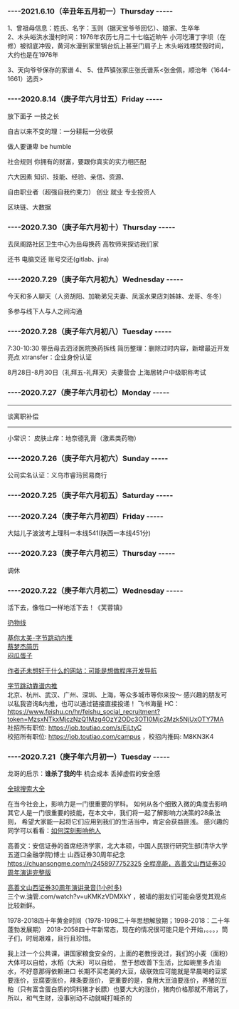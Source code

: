 ### ----2021.6.10（辛丑年五月初一）Thursday -----
1、曾祖母信息：姓氏、名字：玉则（据天宝爷爷回忆）、娘家、生卒年  
2、木头峪洪水漫村时间：1976年农历七月二十七临近晌午
  小河圪漕丁字坝（在修）被彻底冲毁，黄河水漫到家里锅台炕上甚至门肩子上
  木头峪戏楼焚毁时间，大约也是在1976年
  
3、天向爷爷保存的家谱
4、
5、佳芦镇张家庄张氏谱系<张金佩，顺治年（1644-1661）选贡>






### ----2020.8.14（庚子年六月廿五）Friday -----
放下面子
一技之长

自古以来不变的理：一分耕耘一分收获

做人要谦卑 be humble

社会规则
你拥有的财富，要跟你真实的实力相匹配

六大因素
知识、技能、经验、亲信、资源、



自由职业者（超强自我约束力）
创业
就业
专业投资人


区块链、大数据



### ----2020.7.30（庚子年六月初十）Thursday -----
去凤阁路社区卫生中心为岳母换药
高牧师来探访我们家


还书
电脑交还
账号交还(gitlab、jira)

### ----2020.7.29（庚子年六月初九）Wednesday -----
今天和多人聊天（人资胡阳、加勒弟兄夫妻、凤溪水果店刘姊妹、龙哥、冬冬）

多参与线下人与人之间沟通

### ----2020.7.28（庚子年六月初八）Tuesday -----
7:30-10:30 带岳母去泗泾医院换药拆线
简历整理：删除过时内容，新增最近开发亮点
xtransfer：企业身份认证


8月28日-8月30日（礼拜五-礼拜天）夫妻营会
上海居转户中级职称考试



### ----2020.7.27（庚子年六月初七）Monday -----


***
谈离职补偿
***
小常识：
皮肤止痒：地奈德乳膏（激素类药物）


### ----2020.7.26（庚子年六月初六）Sunday -----
公司实名认证：义乌市睿玛贸易商行

### ----2020.7.25（庚子年六月初五）Saturday -----


### ----2020.7.24（庚子年六月初四）Friday -----
大姑儿子波波考上理科一本线541(陕西一本线451分)

### ----2020.7.23（庚子年六月初三）Thursday -----
调休

### ----2020.7.22（庚子年六月初二）Wednesday -----
活下去，像牲口一样地活下去！《芙蓉镇》


[扔物线](https://kaixue.io/)  

[基你太美-字节跳动内推](https://blankj.com/)  
[蔡梦杰简历](https://blankj.com/resume/resume-cn.html)  
[闷瓜蛋子](https://fookwood.com/)  

[作者还未想好干什么的网站：可能是想做程序开发导航](https://www.xcube.cn/)  

[字节跳动靠谱内推](https://www.yuque.com/docs/share/215512ae-a0d5-4256-8867-3a9b12a4f785)  
北京、杭州、武汉、广州、深圳、上海，等众多城市等你来投～
感兴趣的朋友可以私我咨询&内推，也可以通过链接直接投递！
飞书海量 HC：https://www.feishu.cn/hr/feishu_social_recruitment?token=MzsxNTkxMjczNzQ1Mzg4OzY2ODc3OTI0Mjc2Mzk5NjUxOTY7MA  
社招所有职位: https://job.toutiao.com/s/EjLtyC  
校招所有职位: https://job.toutiao.com/campus ，校招内推码: M8KN3K4


### ----2020.7.21（庚子年六月初一）Tuesday -----
龙哥的启示：**谁杀了我的牛**
机会成本
丢掉虚假的安全感



[全球搜索大全](http://www.isys.top/)  


在当今社会上，影响力是一门很重要的学科。
如何从各个细致入微的角度去影响其它人是一门很重要的技能，在本文中，我们将一起了解影响力决策的28条法则，
希望大家能一起将它们应用到我们的生活当中，肯定会获益匪浅。
感兴趣的同学可以看看：[如何深刻影响他人](https://juejin.im/post/5f0cef8b5188252e864b2beb)  

高善文：安信证券的首席经济学家，北大本硕，中国人民银行研究生部(清华大学五道口金融学院)博士
山西证券30周年纪念
https://chuansongme.com/n/2458977752325
[全程高能，高善文山西证券30周年演讲完整版](http://news.qimingpian.com/weixin/bbd4aff08ef8845221d538cfbe68e61b.html)  

[高善文山西证券30周年演讲录音(1小时多)](https://www.youtube.com/watch?v=uKMKzVDMXkY)  
三个w.油管.com/watch?v=uKMKzVDMXkY ，被墙的朋友们可能会感觉其观点比较新鲜。




1978-2018四十年黄金时间（1978-1998二十年思想解放期；1998-2018：二十年蓬勃发展期）
2018-2058四十年新常态，现在的情况很可能只是个开始，。。。，筒子们，时局艰难，且行且珍惜。

我上过一个公共课，讲国家粮食安全的，上面的老教授说过，我们的小麦（面粉）大体可以自给，水稻（大米）可以自给，
至于想改善下生活，比如碗里多点油水，不好意那得依赖进口
长期不买老美的大豆，级联效应可能就是早晨喝的豆浆要涨价，豆腐要涨价，辣条要涨价，
更重要的是，食用大豆油要涨价，养猪的豆粕（只有富含蛋白质的饲料猪才长膘）也要大大的涨价，猪肉价格那就不用说了，
所以，和气生财，没事别动不动就喊打喊杀的
